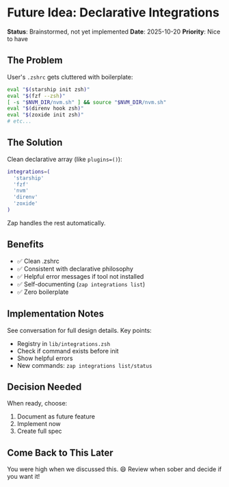 # Future Idea: Declarative Integrations

**Status**: Brainstormed, not yet implemented
**Date**: 2025-10-20
**Priority**: Nice to have

## The Problem

User's `.zshrc` gets cluttered with boilerplate:

```zsh
eval "$(starship init zsh)"
eval "$(fzf --zsh)"
[ -s "$NVM_DIR/nvm.sh" ] && source "$NVM_DIR/nvm.sh"
eval "$(direnv hook zsh)"
eval "$(zoxide init zsh)"
# etc...
```

## The Solution

Clean declarative array (like `plugins=()`):

```zsh
integrations=(
  'starship'
  'fzf'
  'nvm'
  'direnv'
  'zoxide'
)
```

Zap handles the rest automatically.

## Benefits

- ✅ Clean .zshrc
- ✅ Consistent with declarative philosophy
- ✅ Helpful error messages if tool not installed
- ✅ Self-documenting (`zap integrations list`)
- ✅ Zero boilerplate

## Implementation Notes

See conversation for full design details. Key points:

- Registry in `lib/integrations.zsh`
- Check if command exists before init
- Show helpful errors
- New commands: `zap integrations list/status`

## Decision Needed

When ready, choose:
1. Document as future feature
2. Implement now
3. Create full spec

## Come Back to This Later

You were high when we discussed this. 😄
Review when sober and decide if you want it!
